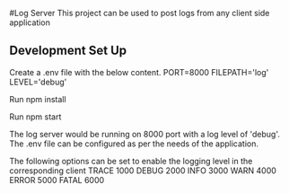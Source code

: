#Log Server
This project can be used to post logs from any client side application

## Development Set Up
Create a .env file with the below content.
PORT=8000
FILEPATH='log'
LEVEL='debug'

Run npm install

Run npm start

The log server would be running on 8000 port with a log level of 'debug'. The .env file can be configured as per the needs of the application.

The following options can be set to enable the logging level in the corresponding client
TRACE	1000
DEBUG	2000
INFO	3000
WARN	4000
ERROR	5000
FATAL	6000